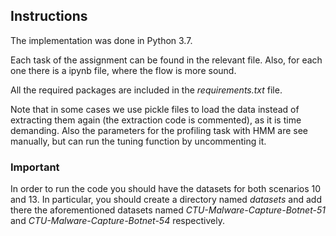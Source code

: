 ## Instructions

The implementation was done in Python 3.7.

Each task of the assignment can be found in the relevant file. 
Also, for each one there is a ipynb file, where the flow is more sound.

All the required packages are included in the *requirements.txt* file.

Note that in some cases we use pickle files to load the data instead 
of extracting them again (the extraction code is commented),
as it is time demanding. Also the parameters for the profiling task 
with HMM are see manually, but can run the tuning function by 
uncommenting it.

### Important
In order to run the code you should have the datasets for 
both scenarios 10 and 13. In particular, you should create a directory 
named *datasets* and add there the aforementioned datasets named 
*CTU-Malware-Capture-Botnet-51* and *CTU-Malware-Capture-Botnet-54*
respectively.




